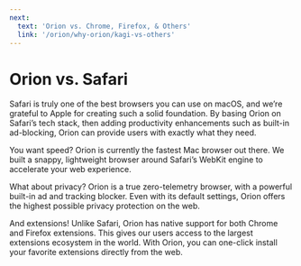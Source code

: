 ```yaml
---
next:
  text: 'Orion vs. Chrome, Firefox, & Others'
  link: '/orion/why-orion/kagi-vs-others'
---
```


# Orion vs. Safari

Safari is truly one of the best browsers you can use on macOS, and we’re grateful to Apple for creating such a solid foundation. By basing Orion on Safari’s tech stack, then adding productivity enhancements such as built-in ad-blocking, Orion can provide users with exactly what they need.

You want speed? Orion is currently the fastest Mac browser out there. We built a snappy, lightweight browser around Safari’s WebKit engine to accelerate your web experience.

What about privacy? Orion is a true zero-telemetry browser, with a powerful built-in ad and tracking blocker. Even with its default settings, Orion offers the highest possible privacy protection on the web.

And extensions! Unlike Safari, Orion has native support for both Chrome and Firefox extensions. This gives our users access to the largest extensions ecosystem in the world. With Orion, you can one-click install your favorite extensions directly from the web.
